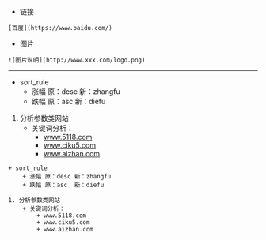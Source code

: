 - 链接
```
[百度](https://www.baidu.com/)
```

- 图片
```
![图片说明](http://www.xxx.com/logo.png)
```

----

+ sort_rule
    + 涨幅 原：desc 新：zhangfu
    + 跌幅 原：asc  新：diefu

1. 分析参数类网站
    + 关键词分析：
        + www.5118.com
        + www.ciku5.com
        + www.aizhan.com

```
+ sort_rule
    + 涨幅 原：desc 新：zhangfu
    + 跌幅 原：asc  新：diefu

1. 分析参数类网站
    + 关键词分析：
        + www.5118.com
        + www.ciku5.com
        + www.aizhan.com
```
